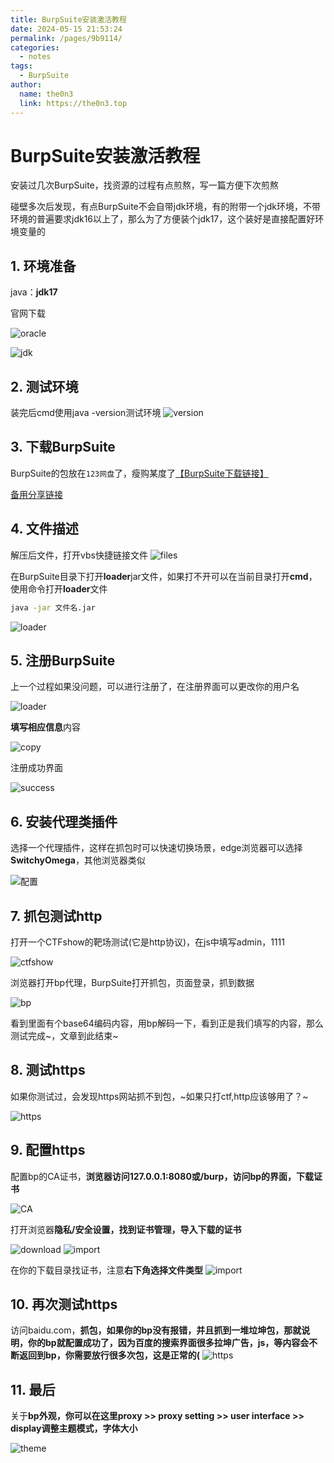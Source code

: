 ```yaml
---
title: BurpSuite安装激活教程
date: 2024-05-15 21:53:24
permalink: /pages/9b9114/
categories:
  - notes
tags:
  - BurpSuite
author: 
  name: the0n3
  link: https://the0n3.top
---
```


# BurpSuite安装激活教程

安装过几次BurpSuite，找资源的过程有点煎熬，写一篇方便下次煎熬

碰壁多次后发现，有点BurpSuite不会自带jdk环境，有的附带一个jdk环境，不带环境的普遍要求jdk16以上了，那么为了方便装个jdk17，这个装好是直接配置好环境变量的

## 1. 环境准备

java：**jdk17**

官网下载  

![oracle](/medias/burp-suite/0.png)

![jdk](/medias/burp-suite/0.1.png)

## 2. 测试环境

装完后cmd使用java -version测试环境
![version](/medias/burp-suite/4.png)

## 3. 下载BurpSuite

BurpSuite的包放在`123网盘`了，瘦购某度了[【BurpSuite下载链接】](https://www.123865.com/s/eZQJTd-jUaxv)

[备用分享链接](https://www.123684.com/s/eZQJTd-jUaxv)

## 4. 文件描述

解压后文件，打开vbs快捷链接文件
![files](/medias/burp-suite/1.png)

在BurpSuite目录下打开**loader**jar文件，如果打不开可以在当前目录打开**cmd**，使用命令打开**loader**文件

```bash
java -jar 文件名.jar
```

![loader](/medias/burp-suite/3.png)

## 5. 注册BurpSuite

上一个过程如果没问题，可以进行注册了，在注册界面可以更改你的用户名

![loader](/medias/burp-suite/5.png)

**填写相应信息**内容

![copy](/medias/burp-suite/6.png)

注册成功界面

![success](/medias/burp-suite/9.png)

## 6. 安装代理类插件

选择一个代理插件，这样在抓包时可以快速切换场景，edge浏览器可以选择**SwitchyOmega**，其他浏览器类似

![配置](/medias/burp-suite/10.png)

## 7. 抓包测试http

打开一个CTFshow的靶场测试(它是http协议)，在js中填写admin，1111

![ctfshow](/medias/burp-suite/13.png)

浏览器打开bp代理，BurpSuite打开抓包，页面登录，抓到数据

![bp](/medias/burp-suite/11.png)

看到里面有个base64编码内容，用bp解码一下，看到正是我们填写的内容，那么测试完成~，文章到此结束~

## 8. 测试https

如果你测试过，会发现https网站抓不到包，~如果只打ctf,http应该够用了？~

![https](/medias/burp-suite/14.png)

## 9. 配置https

配置bp的CA证书，**浏览器访问127.0.0.1:8080或/burp，访问bp的界面，下载证书**

![CA](/medias/burp-suite/15.png)

打开浏览器**隐私/安全设置，找到证书管理，导入下载的证书**

![download](/medias/burp-suite/16.png)
![import](/medias/burp-suite/17.png)

在你的下载目录找证书，注意**右下角选择文件类型**
![import](/medias/burp-suite/18.png)

## 10. 再次测试https

访问baidu.com，**抓包，如果你的bp没有报错，并且抓到一堆垃坤包，那就说明，你的bp就配置成功了，因为百度的搜索界面很多拉坤广告，js，等内容会不断返回到bp，你需要放行很多次包，这是正常的(**
![https](/medias/burp-suite/19.png)

## 11. 最后

关于**bp外观，你可以在这里proxy >> proxy setting >> user interface >> display调整主题模式，字体大小**

![theme](/medias/burp-suite/22.png)